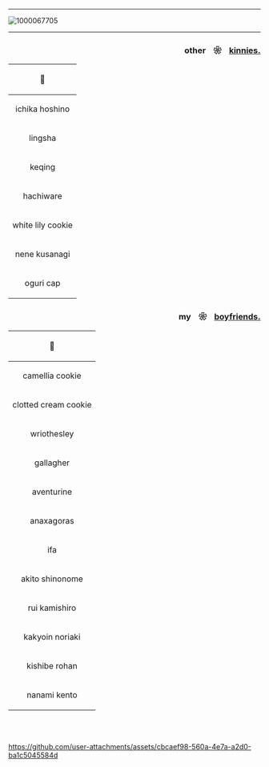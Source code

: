 ___

![1000067705](https://github.com/user-attachments/assets/3f989d09-de20-4c30-9e2d-8069e6eb6b91)
___

### <p align="right">otherㅤ❀ㅤ<ins>kinnies.</ins></p>

|<p align="center">🔬</p>|
|---------------------|
|<p align="center">ichika hoshino</p>|
|<p align="center">lingsha</p>|
|<p align="center">keqing</p>|
|<p align="center">hachiware</p>|
|<p align="center">white lily cookie</p>|
|<p align="center">nene kusanagi</p>|
|<p align="center">oguri cap</p>|

### <p align="right">myㅤ❀ㅤ<ins>boyfriends.</ins></p>

|<p align="center">💍</p>|
|---------------------|
|<p align="center">camellia cookie</p>|
|<p align="center">clotted cream cookie</p>|
|<p align="center">wriothesley</p>|
|<p align="center">gallagher</p>|
|<p align="center">aventurine</p>|
|<p align="center">anaxagoras</p>|
|<p align="center">ifa</p>|
|<p align="center">akito shinonome</p>|
|<p align="center">rui kamishiro</p>|
|<p align="center">kakyoin noriaki</p>|
|<p align="center">kishibe rohan</p>|
|<p align="center">nanami kento</p>|

<br><br>



https://github.com/user-attachments/assets/cbcaef98-560a-4e7a-a2d0-ba1c5045584d


